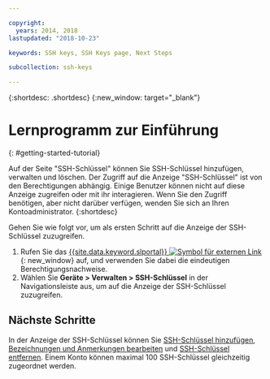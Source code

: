 ```yaml
---

copyright:
  years: 2014, 2018
lastupdated: "2018-10-23"

keywords: SSH keys, SSH Keys page, Next Steps

subcollection: ssh-keys

---
```


{:shortdesc: .shortdesc}
{:new_window: target="_blank"}

# Lernprogramm zur Einführung
{: #getting-started-tutorial}

Auf der Seite "SSH-Schlüssel" können Sie SSH-Schlüssel hinzufügen, verwalten und löschen. Der Zugriff auf die Anzeige "SSH-Schlüssel" ist von den Berechtigungen abhängig. Einige Benutzer können nicht auf diese Anzeige zugreifen oder mit ihr interagieren. Wenn Sie den Zugriff benötigen, aber nicht darüber verfügen, wenden Sie sich an Ihren Kontoadministrator.
{:shortdesc}

Gehen Sie wie folgt vor, um als ersten Schritt auf die Anzeige der SSH-Schlüssel zuzugreifen.
1. Rufen Sie das [{{site.data.keyword.slportal}} ![Symbol für externen Link](../../icons/launch-glyph.svg "Symbol für externen Link")](https://control.softlayer.com/){: new_window} auf, und verwenden Sie dabei die eindeutigen Berechtigungsnachweise.
2. Wählen Sie **Geräte > Verwalten > SSH-Schlüssel** in der Navigationsleiste aus, um auf die Anzeige der SSH-Schlüssel zuzugreifen.

## Nächste Schritte

In der Anzeige der SSH-Schlüssel können Sie [SSH-Schlüssel hinzufügen](/docs/infrastructure/ssh-keys?topic=ssh-keys-adding-an-ssh-key), [Bezeichnungen und Anmerkungen bearbeiten](/docs/infrastructure/ssh-keys?topic=ssh-keys-editing-details-for-an-ssh-key) und [SSH-Schlüssel entfernen](/docs/infrastructure/ssh-keys?topic=ssh-keys-removing-an-ssh-key). Einem Konto können maximal 100 SSH-Schlüssel gleichzeitig zugeordnet werden.
